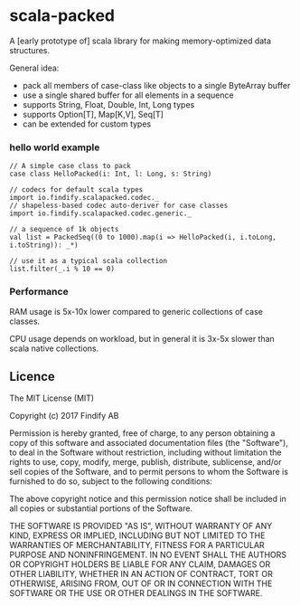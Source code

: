# scala-packed

A \[early prototype of\] scala library for making memory-optimized data structures.

General idea:

* pack all members of case-class like objects to a single ByteArray buffer
* use a single shared buffer for all elements in a sequence
* supports String, Float, Double, Int, Long types
* supports Option[T], Map[K,V], Seq[T]
* can be extended for custom types


### hello world example

    // A simple case class to pack
    case class HelloPacked(i: Int, l: Long, s: String)
    
    // codecs for default scala types
    import io.findify.scalapacked.codec._
    // shapeless-based codec auto-deriver for case classes
    import io.findify.scalapacked.codec.generic._
    
    // a sequence of 1k objects
    val list = PackedSeq((0 to 1000).map(i => HelloPacked(i, i.toLong, i.toString)): _*)
    
    // use it as a typical scala collection
    list.filter(_.i % 10 == 0)
    
    
### Performance

RAM usage is 5x-10x lower compared to generic collections of case classes.

CPU usage depends on workload, but in general it is 3x-5x slower than scala native collections.

## Licence

The MIT License (MIT)

Copyright (c) 2017 Findify AB

Permission is hereby granted, free of charge, to any person obtaining a copy of this software and associated documentation files (the "Software"), to deal in the Software without restriction, including without limitation the rights to use, copy, modify, merge, publish, distribute, sublicense, and/or sell copies of the Software, and to permit persons to whom the Software is furnished to do so, subject to the following conditions:

The above copyright notice and this permission notice shall be included in all copies or substantial portions of the Software.

THE SOFTWARE IS PROVIDED "AS IS", WITHOUT WARRANTY OF ANY KIND, EXPRESS OR IMPLIED, INCLUDING BUT NOT LIMITED TO THE WARRANTIES OF MERCHANTABILITY, FITNESS FOR A PARTICULAR PURPOSE AND NONINFRINGEMENT. IN NO EVENT SHALL THE AUTHORS OR COPYRIGHT HOLDERS BE LIABLE FOR ANY CLAIM, DAMAGES OR OTHER LIABILITY, WHETHER IN AN ACTION OF CONTRACT, TORT OR OTHERWISE, ARISING FROM, OUT OF OR IN CONNECTION WITH THE SOFTWARE OR THE USE OR OTHER DEALINGS IN THE SOFTWARE.